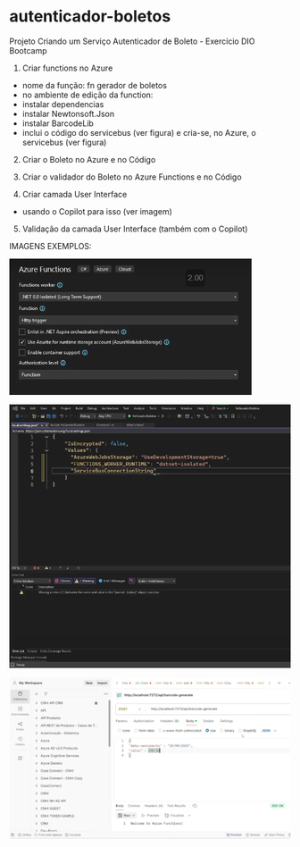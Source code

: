 # autenticador-boletos
Projeto Criando um Serviço Autenticador de Boleto - Exercício DIO Bootcamp

1. Criar functions no Azure
- nome da função: fn gerador de boletos
- no ambiente de edição da function:
- instalar dependencias
- instalar Newtonsoft.Json
- instalar BarcodeLib
- inclui o código do servicebus (ver figura) e cria-se, no Azure, o servicebus (ver figura)

2. Criar o Boleto no Azure e no Código

3. Criar o validador do Boleto no Azure Functions  e no Código

4. Criar camada User Interface
- usando o Copilot para isso (ver imagem)

5. Validação da camada User Interface (também com o Copilot)

IMAGENS EXEMPLOS:

![Criando function no Azure](image.png)

![Edição código da function](image-1.png)

![Criar boleto](image-2.png)
